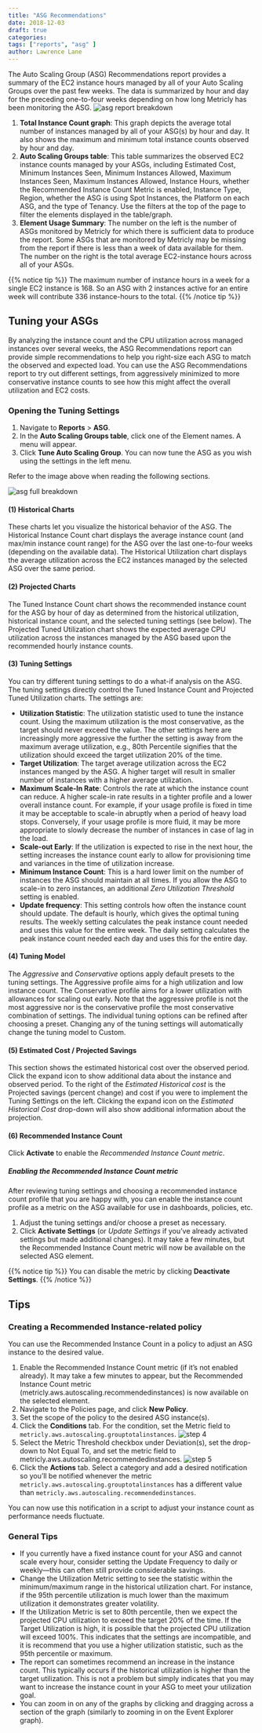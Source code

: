 ```yaml
---
title: "ASG Recommendations"
date: 2018-12-03
draft: true
categories:
tags: ["reports", "asg" ]
author: Lawrence Lane
---
```


The Auto Scaling Group (ASG) Recommendations report provides a summary of the EC2 instance hours managed by all of your Auto Scaling Groups over the past few weeks. The data is summarized by hour and day for the preceding one-to-four weeks depending on how long Metricly has been monitoring the ASG.
![asg report breakdown](/images/reports-asg-recommendations/asg-report-breakdown.png)

1. **Total Instance Count graph**: This graph depicts the average total number of instances managed by all of your ASG(s) by hour and day. It also shows the maximum and minimum total instance counts observed by hour and day.
2. **Auto Scaling Groups table**: This table summarizes the observed EC2 instance counts managed by your ASGs, including Estimated Cost, Minimum Instances Seen, Minimum Instances Allowed, Maximum Instances Seen, Maximum Instances Allowed, Instance Hours, whether the Recommended Instance Count Metric is enabled, Instance Type, Region, whether the ASG is using Spot Instances, the Platform on each ASG, and the type of Tenancy. Use the filters at the top of the page to filter the elements displayed in the table/graph.
3. **Element Usage Summary**: The number on the left is the number of ASGs monitored by Metricly for which there is sufficient data to produce the report. Some ASGs that are monitored by Metricly may be missing from the report if there is less than a week of data available for them. The number on the right is the total average EC2-instance hours across all of your ASGs.

{{% notice tip %}}
The maximum number of instance hours in a week for a single EC2 instance is 168. So an ASG with 2 instances active for an entire week will contribute 336 instance-hours to the total.
{{% /notice tip %}}

## Tuning your ASGs
By analyzing the instance count and the CPU utilization across managed instances over several weeks, the ASG Recommendations report can provide simple recommendations to help you right-size each ASG to match the observed and expected load. You can use the ASG Recommendations report to try out different settings, from aggressively minimized to more conservative instance counts to see how this might affect the overall utilization and EC2 costs.

### Opening the Tuning Settings

1. Navigate to **Reports** > **ASG**.
2. In the **Auto Scaling Groups table**, click one of the Element names. A menu will appear.
3. Click **Tune Auto Scaling Group**. You can now tune the ASG as you wish using the settings in the left menu.

Refer to the image above when reading the following sections.

![asg full breakdown](/images/reports-asg-recommendations/asg-full-breakdown.png)

#### (1) Historical Charts
These charts let you visualize the historical behavior of the ASG. The Historical Instance Count chart displays the average instance count (and max/min instance count range) for the ASG over the last one-to-four weeks (depending on the available data). The Historical Utilization chart displays the average utilization across the EC2 instances managed by the selected ASG over the same period.


#### (2) Projected Charts
The Tuned Instance Count chart shows the recommended instance count for the ASG by hour of day as determined from the historical utilization, historical instance count, and the selected tuning settings (see below). The Projected Tuned Utilization chart shows the expected average CPU utilization across the instances managed by the ASG based upon the recommended hourly instance counts.


#### (3) Tuning Settings
You can try different tuning settings to do a what-if analysis on the ASG. The tuning settings directly control the Tuned Instance Count and Projected Tuned Utilization charts. The settings are:

  - **Utilization Statistic**: The utilization statistic used to tune the instance count. Using the maximum utilization is the most conservative, as the target should never exceed the value. The other settings here are increasingly more aggressive the further the setting is away from the maximum average utilization, e.g., 80th Percentile signifies that the utilization should exceed the target utilization 20% of the time.
  - **Target Utilization**: The target average utilization across the EC2 instances manged by the ASG. A higher target will result in smaller number of instances with a higher average utilization.
  - **Maximum Scale-In Rate**: Controls the rate at which the instance count can reduce. A higher scale-in rate results in a tighter profile and a lower overall instance count. For example, if your usage profile is fixed in time it may be acceptable to scale-in abruptly when a period of heavy load stops. Conversely, if your usage profile is more fluid, it may be more appropriate to slowly decrease the number of instances in case of lag in the load.
  - **Scale-out Early**: If the utilization is expected to rise in the next hour, the setting increases the instance count early to allow for provisioning time and variances in the time of utilization increase.
  - **Minimum Instance Count**: This is a hard lower limit on the number of instances the ASG should maintain at all times. If you allow the ASG to scale-in to zero instances, an additional _Zero Utilization Threshold_ setting is enabled.
  - **Update frequency**: This setting controls how often the instance count should update. The default is hourly, which gives the optimal tuning results. The weekly setting calculates the peak instance count needed and uses this value for the entire week. The daily setting calculates the peak instance count needed each day and uses this for the entire day.

#### (4) Tuning Model
The _Aggressive_ and _Conservative_ options apply default presets to the tuning settings. The Aggressive profile aims for a high utilization and low instance count. The Conservative profile aims for a lower utilization with allowances for scaling out early. Note that the aggressive profile is not the most aggressive nor is the conservative profile the most conservative combination of settings. The individual tuning options can be refined after choosing a preset. Changing any of the tuning settings will automatically change the tuning model to Custom.


#### (5) Estimated Cost / Projected Savings
This section shows the estimated historical cost over the observed period. Click the expand icon  to show additional data about the instance and observed period. To the right of the _Estimated Historical cost_ is the Projected savings (percent change) and cost if you were to implement the Tuning Settings on the left. Clicking the expand icon  on the _Estimated Historical Cost_ drop-down will also show additional information about the projection.


#### (6) Recommended Instance Count
Click **Activate** to enable the _Recommended Instance Count metric_.

##### Enabling the Recommended Instance Count metric
After reviewing tuning settings and choosing a recommended instance count profile that you are happy with, you can enable the instance count profile as a metric on the ASG available for use in dashboards, policies, etc.

1. Adjust the tuning settings and/or choose a preset as necessary.
2. Click **Activate Settings** (or _Update Settings_ if you’ve already activated settings but made additional changes). It may take a few minutes, but the Recommended Instance Count metric will now be available on the selected ASG element.

{{% notice tip %}}
You can disable the metric by clicking **Deactivate Settings**.
{{% /notice %}}

## Tips
### Creating a Recommended Instance-related policy
You can use the Recommended Instance Count in a policy to adjust an ASG instance to the desired value.

1. Enable the Recommended Instance Count metric (if it’s not enabled already). It may take a few minutes to appear, but the Recommended Instance Count metric (metricly.aws.autoscaling.recommendedinstances) is now available on the selected element.
2. Navigate to the Policies page, and click **New Policy**.
3. Set the scope of the policy to the desired ASG instance(s).
4. Click the **Conditions** tab. For the condition, set the Metric field to `metricly.aws.autoscaling.grouptotalinstances`.
![step 4](/images/reports-asg-recommendations/step-4.png)
5. Select the Metric Threshold checkbox under Deviation(s), set the drop-down to Not Equal To, and set the metric field to metricly.aws.autoscaling.recommendedinstances.
![step 5](/images/reports-asg-recommendations/step-5.png)
6. Click the **Actions** tab. Select a category and add a desired notification so you’ll be notified whenever the metric `metricly.aws.autoscaling.grouptotalinstances` has a different value than `metricly.aws.autoscaling.recommendedinstances`.

You can now use this notification in a script to adjust your instance count as performance needs fluctuate.

### General Tips
- If you currently have a fixed instance count for your ASG and cannot scale every hour, consider setting the Update Frequency to daily or weekly—this can often still provide considerable savings.
- Change the Utilization Metric setting to see the statistic within the minimum/maximum range in the historical utilization chart. For instance, if the 95th percentile utilization is much lower than the maximum utilization it demonstrates greater volatility.
- If the Utilization Metric is set to 80th percentile, then we expect the projected CPU utilization to exceed the target 20% of the time. If the Target Utilization is high, it is possible that the projected CPU utilization will exceed 100%. This indicates that the settings are incompatible, and it is recommend that you use a higher utilization statistic, such as the 95th percentile or maximum.
- The report can sometimes recommend an increase in the instance count. This typically occurs if the historical utilization is higher than the target utilization. This is not a problem but simply indicates that you may want to increase the instance count in your ASG to meet your utilization goal.
- You can zoom in on any of the graphs by clicking and dragging across a section of the graph (similarly to zooming in on the Event Explorer graph).
